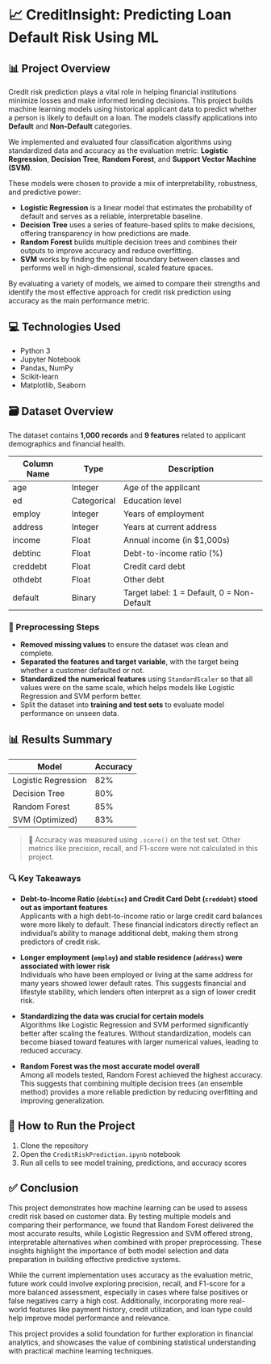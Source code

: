 # 📈 CreditInsight: Predicting Loan Default Risk Using ML

## 📊 Project Overview

Credit risk prediction plays a vital role in helping financial institutions minimize losses and make informed lending decisions. This project builds machine learning models using historical applicant data to predict whether a person is likely to default on a loan. The models classify applications into **Default** and **Non-Default** categories.

We implemented and evaluated four classification algorithms using standardized data and accuracy as the evaluation metric:
**Logistic Regression**, **Decision Tree**, **Random Forest**, and **Support Vector Machine (SVM)**.

These models were chosen to provide a mix of interpretability, robustness, and predictive power:
- **Logistic Regression** is a linear model that estimates the probability of default and serves as a reliable, interpretable baseline.
- **Decision Tree** uses a series of feature-based splits to make decisions, offering transparency in how predictions are made.
- **Random Forest** builds multiple decision trees and combines their outputs to improve accuracy and reduce overfitting.
- **SVM** works by finding the optimal boundary between classes and performs well in high-dimensional, scaled feature spaces.

By evaluating a variety of models, we aimed to compare their strengths and identify the most effective approach for credit risk prediction using accuracy as the main performance metric.


## 💻 Technologies Used

- Python 3
- Jupyter Notebook
- Pandas, NumPy
- Scikit-learn
- Matplotlib, Seaborn


## 🗃️ Dataset Overview

The dataset contains **1,000 records** and **9 features** related to applicant demographics and financial health.

| Column Name  | Type       | Description                                |
|--------------|------------|--------------------------------------------|
| age          | Integer    | Age of the applicant                       |
| ed           | Categorical| Education level                            |
| employ       | Integer    | Years of employment                        |
| address      | Integer    | Years at current address                   |
| income       | Float      | Annual income (in $1,000s)                 |
| debtinc      | Float      | Debt-to-income ratio (%)                   |
| creddebt     | Float      | Credit card debt                           |
| othdebt      | Float      | Other debt                                 |
| default      | Binary     | Target label: 1 = Default, 0 = Non-Default |


### 🔧 Preprocessing Steps

- **Removed missing values** to ensure the dataset was clean and complete.
- **Separated the features and target variable**, with the target being whether a customer defaulted or not.
- **Standardized the numerical features** using `StandardScaler` so that all values were on the same scale, which helps models like Logistic Regression and SVM perform better.
- Split the dataset into **training and test sets** to evaluate model performance on unseen data.


## 📊 Results Summary

| Model               | Accuracy |
|---------------------|----------|
| Logistic Regression | 82%      |
| Decision Tree       | 80%      |
| Random Forest       | 85%      |
| SVM (Optimized)     | 83%      |

> 📌 Accuracy was measured using `.score()` on the test set. Other metrics like precision, recall, and F1-score were not calculated in this project.


### 🔍 Key Takeaways

- **Debt-to-Income Ratio (`debtinc`) and Credit Card Debt (`creddebt`) stood out as important features**  
  Applicants with a high debt-to-income ratio or large credit card balances were more likely to default. These financial indicators directly reflect an individual’s ability to manage additional debt, making them strong predictors of credit risk.

- **Longer employment (`employ`) and stable residence (`address`) were associated with lower risk**  
  Individuals who have been employed or living at the same address for many years showed lower default rates. This suggests financial and lifestyle stability, which lenders often interpret as a sign of lower credit risk.

- **Standardizing the data was crucial for certain models**  
  Algorithms like Logistic Regression and SVM performed significantly better after scaling the features. Without standardization, models can become biased toward features with larger numerical values, leading to reduced accuracy.

- **Random Forest was the most accurate model overall**  
  Among all models tested, Random Forest achieved the highest accuracy. This suggests that combining multiple decision trees (an ensemble method) provides a more reliable prediction by reducing overfitting and improving generalization.


## 🚀 How to Run the Project

1. Clone the repository
2. Open the `CreditRiskPrediction.ipynb` notebook
3. Run all cells to see model training, predictions, and accuracy scores


## ✅ Conclusion

This project demonstrates how machine learning can be used to assess credit risk based on customer data. By testing multiple models and comparing their performance, we found that Random Forest delivered the most accurate results, while Logistic Regression and SVM offered strong, interpretable alternatives when combined with proper preprocessing. These insights highlight the importance of both model selection and data preparation in building effective predictive systems.

While the current implementation uses accuracy as the evaluation metric, future work could involve exploring precision, recall, and F1-score for a more balanced assessment, especially in cases where false positives or false negatives carry a high cost. Additionally, incorporating more real-world features like payment history, credit utilization, and loan type could help improve model performance and relevance.

This project provides a solid foundation for further exploration in financial analytics, and showcases the value of combining statistical understanding with practical machine learning techniques.
